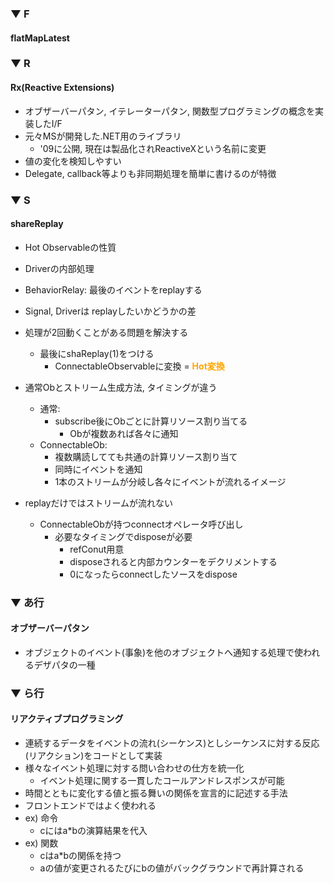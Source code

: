 ### ▼ F
#### flatMapLatest


### ▼ R
#### Rx(Reactive Extensions)
- オブザーバーパタン, イテレーターパタン, 関数型プログラミングの概念を実装したI/F
- 元々MSが開発した.NET用のライブラリ
    - '09に公開, 現在は製品化されReactiveXという名前に変更
- 値の変化を検知しやすい
- Delegate, callback等よりも非同期処理を簡単に書けるのが特徴

### ▼ S
#### shareReplay
- Hot Observableの性質
- Driverの内部処理
- BehaviorRelay: 最後のイベントをreplayする
- Signal, Driverは replayしたいかどうかの差

- 処理が2回動くことがある問題を解決する
  - 最後にshaReplay(1)をつける
    - ConnectableObservableに変換 = <b><span style="color: orange; ">Hot変換</b>
- 通常Obとストリーム生成方法, タイミングが違う
  - 通常: 
    - subscribe後にObごとに計算リソース割り当てる               
      - Obが複数あれば各々に通知
  - ConnectableOb:
    - 複数購読してても共通の計算リソース割り当て
    - 同時にイベントを通知
    - 1本のストリームが分岐し各々にイベントが流れるイメージ
- replayだけではストリームが流れない
  - ConnectableObが持つconnectオペレータ呼び出し
    - 必要なタイミングでdisposeが必要
      - refConut用意
      - disposeされると内部カウンターをデクリメントする
      - 0になったらconnectしたソースをdispose

### ▼ あ行
#### オブザーバーパタン
- オブジェクトのイベント(事象)を他のオブジェクトへ通知する処理で使われるデザパタの一種

### ▼ ら行
#### リアクティブプログラミング
- 連続するデータをイベントの流れ(シーケンス)としシーケンスに対する反応(リアクション)をコードとして実装
- 様々なイベント処理に対する問い合わせの仕方を統一化
    - イベント処理に関する一貫したコールアンドレスポンスが可能
- 時間とともに変化する値と振る舞いの関係を宣言的に記述する手法
- フロントエンドではよく使われる
- ex) 命令
    - cにはa*bの演算結果を代入
- ex) 関数
    - cはa*bの関係を持つ
    - aの値が変更されるたびにbの値がバックグラウンドで再計算される



